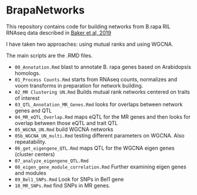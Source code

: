 # BrapaNetworks

This repository contains code for building networks from B.rapa RIL RNAseq data described in [Baker et al, 2019](MaloofLab/Baker-2019-PLosG-Brapa-neworks)

I have taken two approaches: using mutual ranks and using WGCNA.

The main scripts are the .RMD files. 

* `00_Annotation.Rmd` blast to annotate B. rapa genes based on Arabidopsis homologs.
* `01_Process Counts.Rmd` starts from RNAseq counts, normalizes and voom transforms in preparation for network building.
* `02_MR Clustering UN.Rmd` Builds mutual rank networks centered on traits of interest
* `03_QTL_Annotation_MR_Genes.Rmd` looks for overlaps between network genes and QTL
* `04_MR_eQTL_Overlap.Rmd` maps eQTL for the MR genes and then looks for overlap between those eQTL and trait QTL
* `05_WGCNA_UN.Rmd` build WGCNA networks
* `05b_WGCNA_UN_multi.Rmd` testing different parameters on WGCNA.  Also repeatability.
* `06_get_eigengene_QTL.Rmd` maps QTL for the WGCNA eigen genes (cluster centers)
* `07_analyze_eigengene_QTL.Rmd` 
* `08_eigen_gene_module_correlation.Rmd` Further examining eigen genes and modules
* `09_Bel1_SNPs.Rmd` Look for SNPs in Bel1 gene
* `10_MR_SNPs.Rmd` find SNPs in MR genes.



